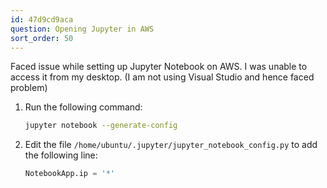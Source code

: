 ```yaml
---
id: 47d9cd9aca
question: Opening Jupyter in AWS
sort_order: 50
---
```


Faced issue while setting up Jupyter Notebook on AWS. I was unable to access it from my desktop. (I am not using Visual Studio and hence faced problem)

1. Run the following command:
   
   ```bash
   jupyter notebook --generate-config
   ```

2. Edit the file `/home/ubuntu/.jupyter/jupyter_notebook_config.py` to add the following line:

   ```python
   NotebookApp.ip = '*'
   ```